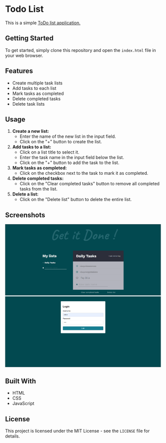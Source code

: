 <!DOCTYPE html>
<html lang="en">
<head>
  <meta charset="UTF-8">
  <meta name="viewport" content="width=device-width, initial-scale=1.0">
</head>
<body>
  <h1>Todo List</h1>
  <p>This is a simple <a href="https://mohitmonk.github.io/ToDo-Application/"> ToDo list application.</a></p>
  <h2>Getting Started</h2>
  <p>To get started, simply clone this repository and open the <code>index.html</code> file in your web browser.</p>
  <h2>Features</h2>
  <ul>
    <li>Create multiple task lists</li>
    <li>Add tasks to each list</li>
    <li>Mark tasks as completed</li>
    <li>Delete completed tasks</li>
    <li>Delete task lists</li>
  </ul>
  <h2>Usage</h2>
  <ol>
    <li><strong>Create a new list:</strong>
      <ul>
        <li>Enter the name of the new list in the input field.</li>
        <li>Click on the "+" button to create the list.</li>
      </ul>
    </li>
    <li><strong>Add tasks to a list:</strong>
      <ul>
        <li>Click on a list title to select it.</li>
        <li>Enter the task name in the input field below the list.</li>
        <li>Click on the "+" button to add the task to the list.</li>
      </ul>
    </li>
    <li><strong>Mark tasks as completed:</strong>
      <ul>
        <li>Click on the checkbox next to the task to mark it as completed.</li>
      </ul>
    </li>
    <li><strong>Delete completed tasks:</strong>
      <ul>
        <li>Click on the "Clear completed tasks" button to remove all completed tasks from the list.</li>
      </ul>
    </li>
    <li><strong>Delete a list:</strong>
      <ul>
        <li>Click on the "Delete list" button to delete the entire list.</li>
      </ul>
    </li>
  </ol>
<h2>Screenshots</h2>
<img src="images/1.png"></img>
<img src="images/2.png"></img>
<br>
  <h2>Built With</h2>
  <ul>
    <li>HTML</li>
    <li>CSS</li>
    <li>JavaScript</li>
  </ul>
  <h2>License</h2>
  <p>This project is licensed under the MIT License - see the <code>LICENSE</code> file for details.</p>
</body>
</html>
